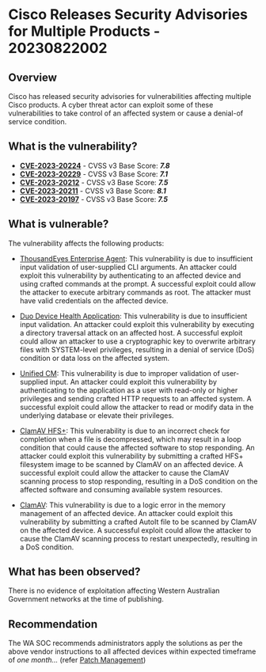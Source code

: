 # Cisco Releases Security Advisories for Multiple Products - 20230822002

## Overview

Cisco has released security advisories for vulnerabilities affecting multiple Cisco products. A cyber threat actor can exploit some of these vulnerabilities to take control of an affected system or cause a denial-of service condition.

## What is the vulnerability?

- [**CVE-2023-20224**](https://nvd.nist.gov/vuln/detail/CVE-2023-20224) - CVSS v3 Base Score: ***7.8***
- [**CVE-2023-20229**](https://nvd.nist.gov/vuln/detail/CVE-2023-20229) - CVSS v3 Base Score: ***7.1***
- [**CVE-2023-20212**](https://nvd.nist.gov/vuln/detail/CVE-2023-20212) - CVSS v3 Base Score: ***7.5***
- [**CVE-2023-20211**](https://nvd.nist.gov/vuln/detail/CVE-2023-20211) - CVSS v3 Base Score: ***8.1***
- [**CVE-2023-20197**](https://nvd.nist.gov/vuln/detail/CVE-2023-20197) - CVSS v3 Base Score: ***7.5***

## What is vulnerable?

The vulnerability affects the following products:

-   [ThousandEyes Enterprise Agent](https://sec.cloudapps.cisco.com/security/center/content/CiscoSecurityAdvisory/cisco-sa-thoueye-privesc-NVhHGwb3): This vulnerability is due to insufficient input validation of user-supplied CLI arguments. An attacker could exploit this vulnerability by authenticating to an affected device and using crafted commands at the prompt. A successful exploit could allow the attacker to execute arbitrary commands as root. The attacker must have valid credentials on the affected device.

-   [Duo Device Health Application](https://sec.cloudapps.cisco.com/security/center/content/CiscoSecurityAdvisory/cisco-sa-duo-dha-filewrite-xPMBMZAK): This vulnerability is due to insufficient input validation. An attacker could exploit this vulnerability by executing a directory traversal attack on an affected host. A successful exploit could allow an attacker to use a cryptographic key to overwrite arbitrary files with SYSTEM-level privileges, resulting in a denial of service (DoS) condition or data loss on the affected system.

-   [Unified CM](https://sec.cloudapps.cisco.com/security/center/content/CiscoSecurityAdvisory/cisco-sa-cucm-injection-g6MbwH2): This vulnerability is due to improper validation of user-supplied input. An attacker could exploit this vulnerability by authenticating to the application as a user with read-only or higher privileges and sending crafted HTTP requests to an affected system. A successful exploit could allow the attacker to read or modify data in the underlying database or elevate their privileges.

-   [ClamAV HFS+](https://sec.cloudapps.cisco.com/security/center/content/CiscoSecurityAdvisory/cisco-sa-clamav-rNwNEEee): This vulnerability is due to an incorrect check for completion when a file is decompressed, which may result in a loop condition that could cause the affected software to stop responding. An attacker could exploit this vulnerability by submitting a crafted HFS+ filesystem image to be scanned by ClamAV on an affected device. A successful exploit could allow the attacker to cause the ClamAV scanning process to stop responding, resulting in a DoS condition on the affected software and consuming available system resources.

-   [ClamAV](https://sec.cloudapps.cisco.com/security/center/content/CiscoSecurityAdvisory/cisco-sa-clamav-dos-FTkhqMWZ): This vulnerability is due to a logic error in the memory management of an affected device. An attacker could exploit this vulnerability by submitting a crafted AutoIt file to be scanned by ClamAV on the affected device. A successful exploit could allow the attacker to cause the ClamAV scanning process to restart unexpectedly, resulting in a DoS condition.

## What has been observed?

There is no evidence of exploitation affecting Western Australian Government networks at the time of publishing.

## Recommendation

The WA SOC recommends administrators apply the solutions as per the above vendor instructions to all affected devices within expected timeframe of *one month...* (refer [Patch Management](../guidelines/patch-management.md))
